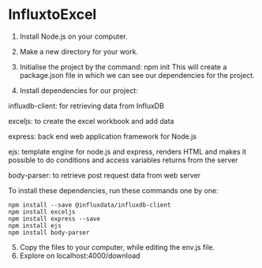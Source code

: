 # InfluxtoExcel
1. Install Node.js on your computer.

2. Make a new directory for your work.
3. Initialise the project by the command: npm init
This will create a package.json file in which we can see our dependencies for the project.
4.  Install dependencies for our project: 

influxdb-client: for retrieving data from InfluxDB

exceljs: to create the excel workbook and add data

express: back end web application framework for Node.js

ejs: template engine for node.js and express, renders HTML and makes it possible to do conditions and access variables returns from the server

body-parser: to retrieve post request data from web server

To install these dependencies, run these commands one by one:

```
npm install --save @influxdata/influxdb-client
npm install exceljs
npm install express --save
npm install ejs
npm install body-parser
```

5. Copy the files to your computer, while editing the env.js file.
6. Explore on localhost:4000/download
